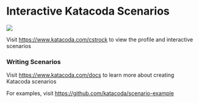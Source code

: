 # Interactive Katacoda Scenarios

[![](http://shields.katacoda.com/katacoda/cstrock/count.svg)](https://www.katacoda.com/cstrock "Get your profile on Katacoda.com")

Visit https://www.katacoda.com/cstrock to view the profile and interactive scenarios

### Writing Scenarios
Visit https://www.katacoda.com/docs to learn more about creating Katacoda scenarios

For examples, visit https://github.com/katacoda/scenario-example

